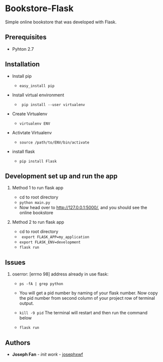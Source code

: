 # Bookstore-Flask


Simple online bookstore that was developed with Flask.


## Prerequisites


* Pyhton 2.7



## Installation

* Install pip
  * `easy_install pip`
  
* Install virtual environment
  * ` pip install --user virtualenv`
  
* Create Virtualenv
  * `virtualenv ENV`
  
* Activtate Virtualenv 
    * `source /path/to/ENV/bin/activate`
    
* install flask
    * `pip install Flask`
        

## Development set up and run the app

1. Method 1 to run flask app
   * cd to root directory
   * `python main.py`
   * Now head over to http://127.0.0.1:5000/, and you should see the online bookstore

2. Method 2 to run flask app
   * cd to root directory
   * ` export FLASK_APP=my_application`
   *  `export FLASK_ENV=development`
   *  `flask run`


## Issues

1. oserror: [errno 98] address already in use flask:
   * `ps -fA | grep python`
   * You will get a pid number by naming of your flask number. Now copy the pid number from second column of your project row of terminal output.
   
   * `kill -9 pid` The terminal will restart and then run the command below
   * `flask run`

## Authors

* **Joseph Fan** - *init work* - [josephxwf](https://github.com/josephxwf)



